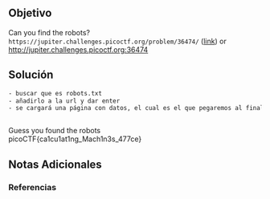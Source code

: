 ## Objetivo 

Can you find the robots? `https://jupiter.challenges.picoctf.org/problem/36474/` ([link](https://jupiter.challenges.picoctf.org/problem/36474/)) or http://jupiter.challenges.picoctf.org:36474

## Solución  
```bash
- buscar que es robots.txt
- añadirlo a la url y dar enter
- se cargará una página con datos, el cual es el que pegaremos al final de la url, borrando robots.txt



```
Guess you found the robots  
picoCTF{ca1cu1at1ng_Mach1n3s_477ce}
## Notas Adicionales 

### Referencias